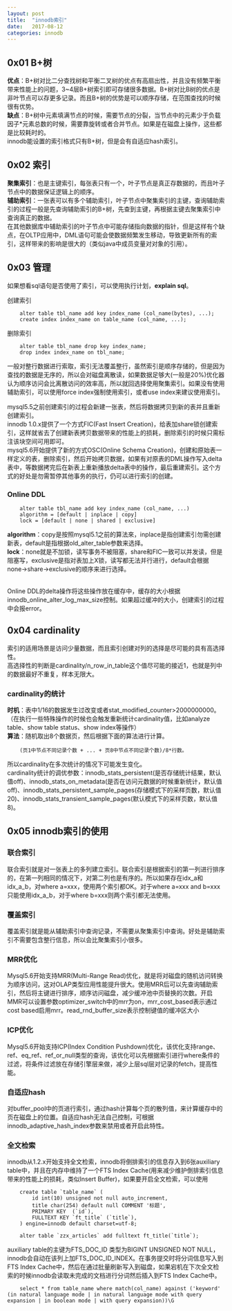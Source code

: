 ```yaml
---
layout: post
title:  "innodb索引"
date:   2017-08-12
categories: innodb
---
```


## 0x01 B+树
__优点__：B+树对比二分查找树和平衡二叉树的优点有高扇出性，并且没有频繁平衡带来性能上的问题，3~4层B+树索引即可存储很多数据。B+树对比B树的优点是非叶节点可以存更多记录。而且B+树的优势是可以顺序存储，在范围查找的时候很有优势。<br>
__缺点__：B+树中元素填满节点的时候，需要节点的分裂，当节点中的元素少于负载因子*元素总数的时候，需要靠旋转或者合并节点。如果是在磁盘上操作，这些都是比较耗时的。<br>
innodb能设置的索引格式只有B+树，但是会有自适应hash索引。

## 0x02 索引
__聚集索引__：也是主键索引，每张表只有一个，叶子节点是真正存数据的，而且叶子节点中的数据保证逻辑上的顺序。<br>
__辅助索引__：一张表可以有多个辅助索引，叶子节点中聚集索引的主键，查询辅助索引的过程一般是先查询辅助索引的B+树，先查到主键，再根据主键去聚集索引中查询真正的数据。<br>
在其他数据库中辅助索引的叶子节点中可能存储指向数据的指针，但是这样有个缺点，在OLTP应用中，DML语句可能会使数据频繁发生移动，导致更新所有的索引，这样带来的影响是很大的（类似java中成员变量对对象的引用）。

## 0x03 管理
如果想看sql语句是否使用了索引，可以使用执行计划，__explain sql__。<br>

创建索引

		alter table tbl_name add key index_name (col_name(bytes), ...);
		create index index_name on table_name (col_name, ...);
		
删除索引

		alter table tbl_name drop key index_name;
		drop index index_name on tbl_name;

一般对整行数据进行索取，索引无法覆盖整行，虽然索引是顺序存储的，但是因为查找的数据是无序的，所以会对磁盘离散读，如果数据足够大(一般是20%)优化器认为顺序访问会比离散访问的效率高，所以就回选择使用聚集索引。如果没有使用辅助索引，可以使用force index强制使用索引，或者use index来建议使用索引。<br>	
		
mysql5.5之前创建索引的过程会新建一张表，然后将数据拷贝到新的表并且重新创建索引。<br>
innodb 1.0.x提供了一个方式FIC(Fast Insert Creation)，给表加share锁创建索引，这样就省去了创建新表拷贝数据带来的性能上的损耗，删除索引的时候只需标注该块空间可用即可。<br>
mysql5.6开始提供了新的方式OSC(Online Schema Creation)，创建和原始表一样定义的表，删除索引，然后开始拷贝数据，如果有对原表的DML操作写入delta表中，等数据拷完后在新表上重新播放delta表中的操作，最后重建索引。这个方式的好处是勿需暂停其他事务的执行，仍可以进行索引的创建。<br>

### Online DDL

		alter table tbl_name add key index_name (col_name, ...)
		algorithm = [default | inplace | copy]
		lock = [default | none | shared | exclusive]
		
__algorithm__：copy是按照mysql5.1之前的算法來，inplace是指创建索引勿需创建新表，default是指根据old_alter_table参数来选择。<br>
__lock__：none就是不加锁，读写事务不被阻塞，share和FIC一致可以并发读，但是阻塞写，exclusive是指对表加上X锁，读写都无法并行进行，default会根据none->share->exclusive的顺序来进行选择。<br><br>

Online DDL的delta操作将这些操作放在缓存中，缓存的大小根据innodb_online_alter_log_max_size控制。如果超过缓冲的大小，创建索引的过程中会报error。

## 0x04 cardinality

索引的适用场景是访问少量数据，而且索引创建对列的选择是尽可能的具有高选择性。<br>
高选择性的判断是cardinality/n_row_in_table这个值尽可能的接近1，也就是列中的数据最好不重复，样本无限大。<br>

### cardinality的统计
__时机__：表中1/16的数据发生过改变或者stat_modified_counter>2000000000。（在执行一些特殊操作的时候也会触发重新统计cardinality值，比如analyze table、show table status、show index等操作）<br>
__算法__：随机取出8个数据页，然后根据下面的算法进行计算。

		(页1中节点不同记录个数 + ... + 页8中节点不同记录个数)/8*行数。
		
所以cardinality在多次统计的情况下可能发生变化。<br>
cardinality统计的调优参数：innodb_stats_persistent(是否存储统计结果，默认值off)、innodb_stats_on_metadata(是否在访问元数据的时候重新统计，默认值off)、innodb_stats_persistent_sample_pages(存储模式下的采样页数，默认值20)、innodb_stats_transient_sample_pages(默认模式下的采样页数，默认值8)。

## 0x05 innodb索引的使用

### 联合索引
联合索引就是对一张表上的多列建立索引。联合索引是根据索引的第一列进行排序的，在第一列相同的情况下，对第二列也是有序的。所以如果存在idx_a和idx_a_b，对where a=xxx，使用两个索引都OK。对于where a=xxx and b=xxx只能使用idx_a_b，对于where b=xxx则两个索引都无法使用。

### 覆盖索引
覆盖索引就是能从辅助索引中查询记录，不需要从聚集索引中查询。好处是辅助索引不需要包含整行信息，所以会比聚集索引小很多。

### MRR优化
Mysql5.6开始支持MRR(Multi-Range Read)优化，就是将对磁盘的随机访问转换为顺序访问，这对OLAP类型应用性能提升很大。使用MRR后可以先查询辅助索引，然后将主键进行排序，顺序访问磁盘，减少缓冲池中页替换的次数。开启MMR可以设置参数optimizer_switch中的mrr为on，mrr_cost_based表示通过cost based启用mrr。read_rnd_buffer_size表示控制键值的缓冲区大小

### ICP优化
Mysql5.6开始支持ICP(Index Condition Pushdown)优化，该优化支持range、ref、eq_ref、ref_or_null类型的查询，该优化可以先根据索引进行where条件的过滤，将条件过滤放在存储引擎层来做，减少上层sql层对记录的fetch，提高性能。

### 自适应hash
对buffer_pool中的页进行索引，通过hash计算每个页的散列值，来计算缓存中的页在磁盘上的位置。自适应hash无法自己控制，可根据innodb_adaptive_hash_index参数来禁用或者开启此特性。

### 全文检索
innodb从1.2.x开始支持全文检索，innodb将倒排索引的信息存入到6张auxiliary table中，并且在内存中维持了一个FTS Index Cache(用来减少维护倒排索引信息带来的性能上的损耗，类似Insert Buffer)，如果要开启全文检索，可以使用

		create table `table_name` (
			id int(10) unsigned not null auto_increment, 
			title char(254) default null COMMENT '标题',
			PRIMARY KEY  (`id`),
			FULLTEXT KEY `ft_title` (`title`),
		) engine=innodb default charset=utf-8;
		
		alter table `zzx_articles` add fulltext ft_title(`title`); 
		
auxiliary table的主键为FTS_DOC_ID 类型为BIGINT UNSIGNED NOT NULL，innodb会自动在该列上加FTS_DOC_ID_INDEX。在事务提交时将分词信息写入到FTS Index Cache中，然后在通过批量刷新写入到磁盘，如果宕机在下次全文检索的时候innodb会读取未完成的文档进行分词然后插入到FTS Index Cache中。<br>

		select * from table_name where match(col_name) against ('keyword' (in natural language mode | in natural language mode with query expansion | in boolean mode | with query expansion))\G

